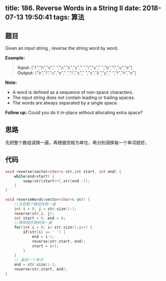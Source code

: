 title: 186. Reverse Words in a String II
date: 2018-07-13 19:50:41
tags: 算法
---

## 题目

Given an input string , reverse the string word by word. 

**Example:**

> **Input:**  ["t","h","e"," ","s","k","y"," ","i","s"," ","b","l","u","e"]    
> **Output:** ["b","l","u","e"," ","i","s"," ","s","k","y"," ","t","h","e"]

**Note:**

* A word is defined as a sequence of non-space characters.
* The input string does not contain leading or trailing spaces.
* The words are always separated by a single space.

**Follow up:** Could you do it in-place without allocating extra space?

<!--more-->

## 思路

先把整个数组调换一遍，再根据空格为单位，再分别调换每一个单词就好。

## 代码

```c++
void reverse(vector<char>& str,int start, int end) {
    while(end>start) {
        swap(str[start++],str[end--]);
    }
}
    
void reverseWords(vector<char>& str) {
    //先把整个数组转换一遍
    int i = 0, j = str.size()-1;
    reverse(str,i, j);
    int start = 0, end = 0;
    //再根据空格转换一遍
    for(int i = 0; i< str.size();i++) {
        if(str[i] == ' ') {
            end = i-1;
            reverse(str,start, end);
            start = i+1;
        }
    }
    // 最后一个单词
    end = str.size()-1;
    reverse(str,start, end);
}
```
